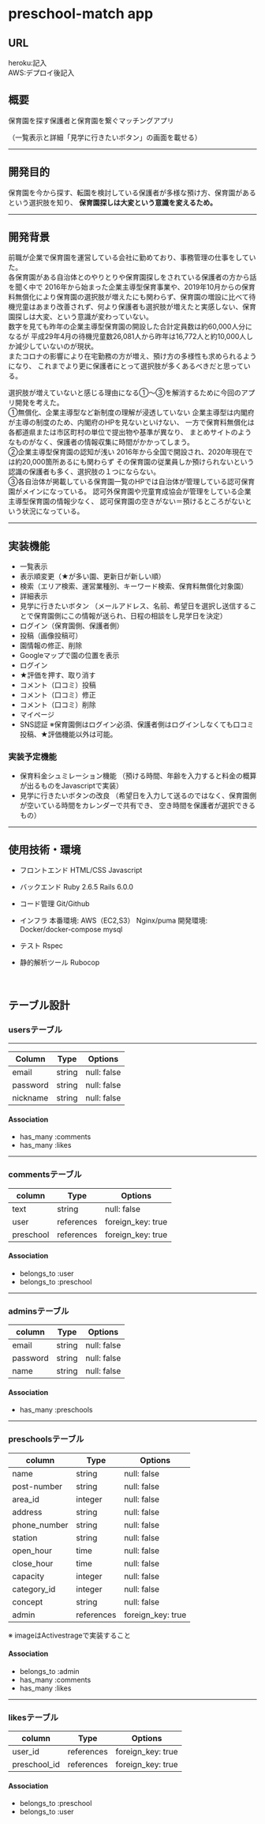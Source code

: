 # preschool-match app
## URL
heroku:記入</br>
AWS:デプロイ後記入
## 概要
保育園を探す保護者と保育園を繋ぐマッチングアプリ

（一覧表示と詳細「見学に行きたいボタン」の画面を載せる）

---------------------------------------------

## 開発目的
保育園を今から探す、転園を検討している保護者が多様な預け方、保育園があるという選択肢を知り、
**保育園探しは大変という意識を変えるため。**

---------------------------------------------

## 開発背景
前職が企業で保育園を運営している会社に勤めており、事務管理の仕事をしていた。</br>
各保育園がある自治体とのやりとりや保育園探しをされている保護者の方から話を聞く中で
2016年から始まった企業主導型保育事業や、2019年10月からの保育料無償化により保育園の選択肢が増えたにも関わらず、保育園の増設に比べて待機児童はあまり改善されず、何より保護者も選択肢が増えたと実感しない、保育園探しは大変、という意識が変わっていない。</br>
数字を見ても昨年の企業主導型保育園の開設した合計定員数は約60,000人分になるが
平成29年4月の待機児童数26,081人から昨年は16,772人と約10,000人しか減少していないのが現状。</br>またコロナの影響により在宅勤務の方が増え、預け方の多様性も求められるようになり、
これまでより更に保護者にとって選択肢が多くあるべきだと思っている。

選択肢が増えていないと感じる理由になる①〜③を解消するために今回のアプリ開発を考えた。</br>
①無償化、企業主導型など新制度の理解が浸透していない
企業主導型は内閣府が主導の制度のため、内閣府のHPを見ないといけない、
一方で保育料無償化は各都道県または市区町村の単位で提出物や基準が異なり、
まとめサイトのようなものがなく、保護者の情報収集に時間がかかってしまう。</br>
②企業主導型保育園の認知が浅い
2016年から全国で開設され、2020年現在では約20,000箇所あるにも関わらず
その保育園の従業員しか預けられないという認識の保護者も多く、選択肢の１つにならない。</br>
③各自治体が掲載している保育園一覧のHPでは自治体が管理している認可保育園がメインになっている。
認可外保育園や児童育成協会が管理をしている企業主導型保育園の情報少なく、
認可保育園の空きがない＝預けるところがないという状況になっている。</br>

---------------------------------------------
## 実装機能
- 一覧表示
- 表示順変更（★が多い園、更新日が新しい順）
- 検索（エリア検索、運営業種別、キーワード検索、保育料無償化対象園）
- 詳細表示
- 見学に行きたいボタン
（メールアドレス、名前、希望日を選択し送信することで保育園側にこの情報が送られ、日程の相談をし見学日を決定）
- ログイン（保育園側、保護者側）
- 投稿（画像投稿可）
- 園情報の修正、削除
- Googleマップで園の位置を表示
- ログイン
- ★評価を押す、取り消す
- コメント（口コミ）投稿
- コメント（口コミ）修正
- コメント（口コミ）削除
- マイページ
- SNS認証
※保育園側はログイン必須、保護者側はログインしなくても口コミ投稿、★評価機能以外は可能。

### 実装予定機能
- 保育料金シュミレーション機能
（預ける時間、年齢を入力すると料金の概算が出るものをJavascriptで実装）
- 見学に行きたいボタンの改良
（希望日を入力して送るのではなく、保育園側が空いている時間をカレンダーで共有でき、
  空き時間を保護者が選択できるもの）

---------------------------------------------

## 使用技術・環境
- フロントエンド
HTML/CSS
Javascript

- バックエンド
Ruby 2.6.5
Rails 6.0.0

- コード管理
Git/Github

- インフラ
本番環境:
AWS（EC2,S3）
Nginx/puma
開発環境:
Docker/docker-compose
mysql

- テスト
Rspec

- 静的解析ツール
Rubocop

</br>

## テーブル設計

### usersテーブル
---------------------------------------------
| Column     | Type         |  Options      |
|------------|--------------|---------------|
| email      | string       | null: false   |
| password   | string       | null: false   |
| nickname   | string       | null: false   |

#### Association
- has_many :comments
- has_many :likes
---------------------------------------------
### commentsテーブル
| column     | Type         |  Options            |
|------------|------------- |---------------------|
|text        |string        | null: false         |
|user        |references    | foreign_key: true   |
|preschool   |references    | foreign_key: true   |
#### Association
- belongs_to :user
- belongs_to :preschool
---------------------------------------------
### adminsテーブル
| column     | Type         |  Options      |
|------------|------------- |---------------|
|email       |string        | null: false   |
|password    |string        | null: false   |
|name        |string        | null: false   |
#### Association
- has_many :preschools
---------------------------------------------
### preschoolsテーブル
| column       | Type         |  Options                     |
|--------------|------------- |------------------------------|
|name          |string        | null: false                  |
|post-number   |string        | null: false                  |
|area_id       |integer       | null: false                  |
|address       |string        | null: false                  |
|phone_number  |string        | null: false                  |
|station       |string        | null: false                  |
|open_hour     |time          | null: false                  |
|close_hour    |time          | null: false                  |
|capacity      |integer       | null: false                  |
|category_id   |integer       | null: false                  |
|concept       |string        | null: false                  |
|admin         |references    | foreign_key: true            |
※ imageはActivestrageで実装すること
#### Association
- belongs_to :admin
- has_many :comments
- has_many :likes

---------------------------------------------
### likesテーブル
| column     | Type         |  Options         |
|------------|------------- |------------------|
|user_id     |references    |foreign_key: true | 
|preschool_id|references    |foreign_key: true |
#### Association
- belongs_to :preschool
- belongs_to :user